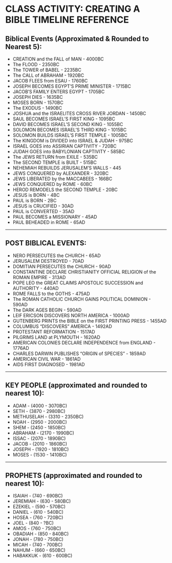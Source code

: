 # CLASS ACTIVITY: CREATING A BIBLE TIMELINE REFERENCE

## Biblical Events (Approximated & Rounded to Nearest 5):
- CREATION and the FALL of MAN - 4000BC
- The FLOOD - 2350BC
- The TOWER of BABEL - 2235BC
- The CALL of ABRAHAM - 1920BC
- JACOB FLEES from ESAU - 1760BC
- JOSEPH BECOMES EGYPT’S PRIME MINISTER - 1715BC
- JACOB’S FAMILY ENTERS EGYPT - 1705BC
- JOSEPH DIES - 1635BC
- MOSES BORN - 1570BC
- The EXODUS - 1490BC
- JOSHUA and the ISRAELITES CROSS RIVER JORDAN - 1450BC
- SAUL BECOMES ISRAEL’S FIRST KING - 1095BC
- DAVID BECOMES ISRAEL’S SECOND KING - 1055BC
- SOLOMON BECOMES ISRAEL’S THIRD KING - 1015BC
- SOLOMON BUILDS ISRAEL’S FIRST TEMPLE - 1005BC
- The KINGDOM is DIVIDED into ISRAEL & JUDAH - 975BC
- ISRAEL GOES into ASSIRIAN CAPTIVITY - 720BC
- JUDAH GOES into BABYLONIAN CAPTIVITY - 585BC
- The JEWS RETURN from EXILE - 535BC
- The SECOND TEMPLE is BUILT - 515BC
- NEHEMIAH REBUILDS JERUSALEM’S WALLS - 445
- JEWS CONQUERED by ALEXANDER - 320BC
- JEWS LIBERATED by the MACCABEES - 166BC
- JEWS CONQUERED by ROME - 60BC
- HEROD REMODELS the SECOND TEMPLE - 20BC
- JESUS is BORN - 4BC
- PAUL is BORN - 2BC
- JESUS is CRUCIFIED - 30AD
- PAUL is CONVERTED - 35AD
- PAUL BECOMES a MISSIONARY - 45AD
- PAUL BEHEADED in ROME - 65AD
  
---

## POST BIBLICAL EVENTS:
- NERO PERSECUTES the CHURCH - 65AD
- JERUSALEM DESTROYED - 70AD
- DOMITIAN PERSECUTES the CHURCH - 90AD
- CONSTANTINE DECLARE CHRISTIANITY OFFICIAL RELIGION of the ROMAN EMPIRE - 313AD
- POPE LEO the GREAT CLAIMS APOSTOLIC SUCCESSION and AUTHORITY - 440AD
- ROME FALLS to the GOTHS - 475AD
- The ROMAN CATHOLIC CHURCH GAINS POLITICAL DOMINION - 590AD
- The DARK AGES BEGIN - 590AD
- LEIF ERICSON DISCOVERS NORTH AMERICA - 1000AD
- GUTENBERG PRINTS the BIBLE on the FIRST PRINTING PRESS - 1455AD
- COLUMBUS “DISCOVERS” AMERICA - 1492AD
- PROTESTANT REFORMATION - 1517AD
- PILGRIMS LAND at PLYMOUTH - 1620AD
- AMERICAN COLONIES DECLARE INDEPENDENCE from ENGLAND - 1776AD
- CHARLES DARWIN PUBLISHES “ORIGIN of SPECIES” - 1859AD
- AMERICAN CIVIL WAR - 1861AD
- AIDS FIRST DIAGNOSED - 1981AD

---

## KEY PEOPLE (approximated and rounded to nearest 10):
- ADAM - (4000 - 3070BC)
- SETH - (3870 - 2980BC)
- METHUSELAH - (3310 - 2350BC)
- NOAH - (2950 - 2000BC)
- SHEM - (2450 - 1850BC)
- ABRAHAM - (2170 - 1990BC)
- ISSAC - (2070 - 1890BC)
- JACOB - (2010 - 1860BC)
- JOSEPH - (1920 - 1810BC)
- MOSES - (1530 - 1410BC)

---

## PROPHETS (approximated and rounded to nearest 10):
- ISAIAH - (740 - 690BC)
- JEREMIAH - (630 - 580BC)
- EZEKIEL - (590 - 570BC)
- DANIEL - (610 - 540BC)
- HOSEA - (760 - 720BC)
- JOEL - (840 - ?BC)
- AMOS - (760 - 750BC)
- OBADIAH - (850 - 840BC)
- JONAH - (780 - 750BC)
- MICAH - (740 - 700BC)
- NAHUM - (660 - 650BC)
- HABAKKUK - (610 - 600BC)
